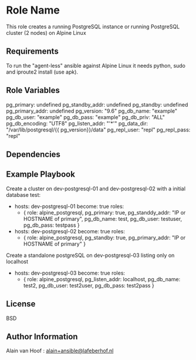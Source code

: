 Role Name
=========

This role creates a running PostgreSQL instance or running PostgreSQL cluster (2 nodes) on Alpine Linux

Requirements
------------

To run the "agent-less" ansible against Alpine Linux it needs python, sudo and iproute2 install (use apk).

Role Variables
--------------

pg_primary: undefined
pg_standby_addr: undefined
pg_standby: undefined
pg_primary_addr: undefined
pg_version: "9.6"
pg_db_name: "example"
pg_db_user: "example"
pg_db_pass: "example"
pg_db_priv: "ALL"
pg_db_encoding: "UTF8"
pg_listen_addr: "'*'"
pg_data_dir: "/var/lib/postgresql/{{ pg_version}}/data"
pg_repl_user: "repl"
pg_repl_pass: "repl"

Dependencies
------------

Example Playbook
----------------

Create a cluster on dev-postgresql-01 and dev-postgresql-02 with a initial database test:

- hosts: dev-postgresql-01
  become: true
  roles:
    - { role: alpine_postgresql, pg_primary: true, pg_standdy_addr: "IP or HOSTNAME of primary", pg_db_name: test, pg_db_user: testuser, pg_db_pass: testpass }
- hosts: dev-postgresql-02
  become: true
  roles:
    - { role: alpine_postgresql, pg_standby: true, pg_primary_addr: "IP or HOSTNAME of primary" }

Create a standalone postgreSQL on dev-postgresql-03 listing only on localhost

- hosts: dev-postgresql-03
  become: true
  roles:
    - { role: alpine_postgresql, pg_listen_addr: localhost, pg_db_name: test2, pg_db_user: test2user, pg_db_pass: test2pass }



License
-------

BSD

Author Information
------------------

Alain van Hoof : alain+ansible@lafeberhof.nl
